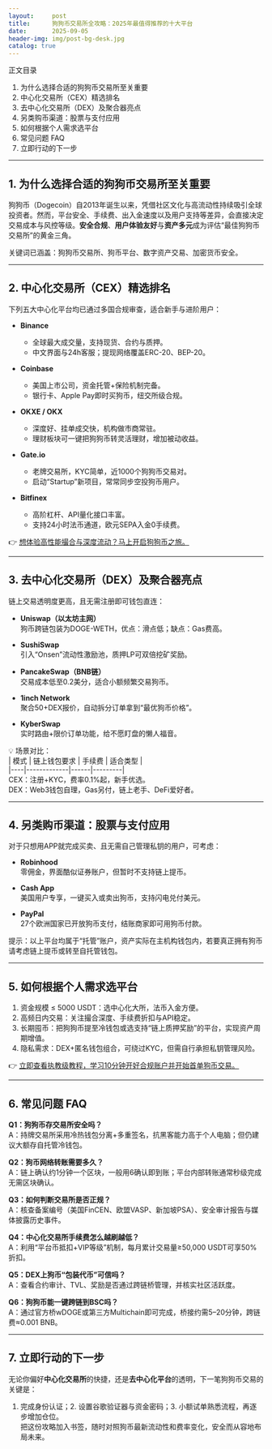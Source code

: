 ```yaml
---
layout:     post
title:      狗狗币交易所全攻略：2025年最值得推荐的十大平台
date:       2025-09-05
header-img: img/post-bg-desk.jpg
catalog: true
---
```


正文目录  
1. 为什么选择合适的狗狗币交易所至关重要  
2. 中心化交易所（CEX）精选排名  
3. 去中心化交易所（DEX）及聚合器亮点  
4. 另类购币渠道：股票与支付应用  
5. 如何根据个人需求选平台  
6. 常见问题 FAQ  
7. 立即行动的下一步

---

## 1. 为什么选择合适的狗狗币交易所至关重要
狗狗币（Dogecoin）自2013年诞生以来，凭借社区文化与高流动性持续吸引全球投资者。然而，平台安全、手续费、出入金速度以及用户支持等差异，会直接决定交易成本与风控等级。**安全合规**、**用户体验友好**与**资产多元**成为评估“最佳狗狗币交易所”的黄金三角。

关键词已涵盖：狗狗币交易所、狗币平台、数字资产交易、加密货币安全。

---

## 2. 中心化交易所（CEX）精选排名

下列五大中心化平台均已通过多国合规审查，适合新手与进阶用户：

- **Binance**  
  - 全球最大成交量，支持现货、合约与质押。  
  - 中文界面与24h客服；提现网络覆盖ERC-20、BEP-20。

- **Coinbase**  
  - 美国上市公司，资金托管+保险机制完备。  
  - 银行卡、Apple Pay即时买狗币，纽交所级合规。

- **OKXE / OKX**  
  - 深度好、挂单成交快，机构做市商常驻。  
  - 理财板块可一键把狗狗币转灵活理财，增加被动收益。

- **Gate.io**  
  - 老牌交易所，KYC简单，近1000个狗狗币交易对。  
  - 启动“Startup”新项目，常常同步空投狗币用户。

- **Bitfinex**  
  - 高阶杠杆、API量化接口丰富。  
  - 支持24小时法币通道，欧元SEPA入金0手续费。

👉 [想体验高性能撮合与深度流动？马上开启狗狗币之旅。](https://okxdog.com/)

---

## 3. 去中心化交易所（DEX）及聚合器亮点
链上交易透明度更高，且无需注册即可钱包直连：

- **Uniswap（以太坊主网）**  
  狗币跨链包装为DOGE-WETH，优点：滑点低；缺点：Gas费高。

- **SushiSwap**  
  引入“Onsen”流动性激励池，质押LP可双倍挖矿奖励。

- **PancakeSwap（BNB链）**  
  交易成本低至0.2美分，适合小额频繁交易狗币。

- **1inch Network**  
  聚合50+DEX报价，自动拆分订单拿到“最优狗币价格”。

- **KyberSwap**  
  实时路由+限价订单功能，给不愿盯盘的懒人福音。

💡 场景对比：  
| 模式 | 链上钱包要求 | 手续费 | 适合类型 |  
|----|-------------|------|---------|  
CEX：注册+KYC，费率0.1%起，新手优选。  
DEX：Web3钱包自理，Gas另付，链上老手、DeFi爱好者。

---

## 4. 另类购币渠道：股票与支付应用
对于只想用APP就完成买卖、且无需自己管理私钥的用户，可考虑：

- **Robinhood**  
  零佣金，界面酷似证券账户，但暂时不支持链上提币。

- **Cash App**  
  美国用户专享，一键买入或卖出狗币，支持闪电兑付美元。

- **PayPal**  
  27个欧洲国家已开放狗币支付，结账商家即可用狗币付款。

提示：以上平台均属于“托管”账户，资产实际在主机构钱包内，若要真正拥有狗币请考虑链上提币或转至自托管钱包。

---

## 5. 如何根据个人需求选平台

1. 资金规模 ≤ 5000 USDT：选中心化大所，法币入金方便。  
2. 高频日内交易：关注撮合深度、手续费折扣与API稳定。  
3. 长期囤币：把狗狗币提至冷钱包或选支持“链上质押奖励”的平台，实现资产周期增值。  
4. 隐私需求：DEX+匿名钱包组合，可绕过KYC，但需自行承担私钥管理风险。  

👉 [立即查看执教级教程，学习10分钟开好合规账户并开始首单狗币交易。](https://okxdog.com/)

---

## 6. 常见问题 FAQ

**Q1：狗狗币存交易所安全吗？**  
A：持牌交易所采用冷热钱包分离+多重签名，抗黑客能力高于个人电脑；但仍建议大额存自托管冷钱包。

**Q2：狗币网络转账需要多久？**  
A：链上确认约1分钟一个区块，一般用6确认即到账；平台内部转账通常秒级完成无需区块确认。

**Q3：如何判断交易所是否正规？**  
A：核查备案编号（美国FinCEN、欧盟VASP、新加坡PSA）、安全审计报告与媒体披露历史事件。

**Q4：中心化交易所手续费怎么越刷越低？**  
A：利用“平台币抵扣+VIP等级”机制，每月累计交易量≥50,000 USDT可享50%折扣。

**Q5：DEX上狗币“包装代币”可信吗？**  
A：查看合约审计、TVL、奖励是否通过跨链桥管理，并核实社区活跃度。

**Q6：狗狗币能一键跨链到BSC吗？**  
A：通过官方桥wDOGE或第三方Multichain即可完成，桥接约需5–20分钟，跨链费≈0.001 BNB。

---

## 7. 立即行动的下一步
无论你偏好**中心化交易所**的快捷，还是**去中心化平台**的透明，下一笔狗狗币交易的关键是：  
1. 完成身份认证；2. 设置谷歌验证器与资金密码；3. 小额试单熟悉流程，再逐步增加仓位。  
把这份攻略加入书签，随时对照狗币最新流动性和费率变化，安全而从容地布局未来。